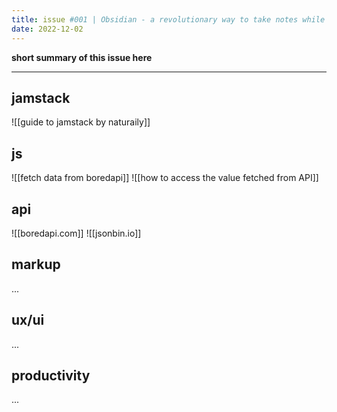 ```yaml
---
title: issue #001 | Obsidian - a revolutionary way to take notes while learning to code
date: 2022-12-02
---
```


**short summary of this issue here**

---

## jamstack
![[guide to jamstack by naturaily]]

## js
![[fetch data from boredapi]]
![[how to access the value fetched from API]]
## api
![[boredapi.com]]
![[jsonbin.io]]
## markup
...
## ux/ui
...
## productivity
...

